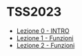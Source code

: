 # TSS2023
- [Lezione 0 - INTRO](https://github.com/DarioIEL/TSS2023/tree/main/Lezione0-INTRO)
- [Lezione 1 - Funzioni](https://github.com/DarioIEL/TSS2023/tree/main/Lezione1-Funzioni)
- [Lezione 2 - Funzioni](https://github.com/DarioIEL/TSS2023/tree/main/Lezione2-Oggetti)
